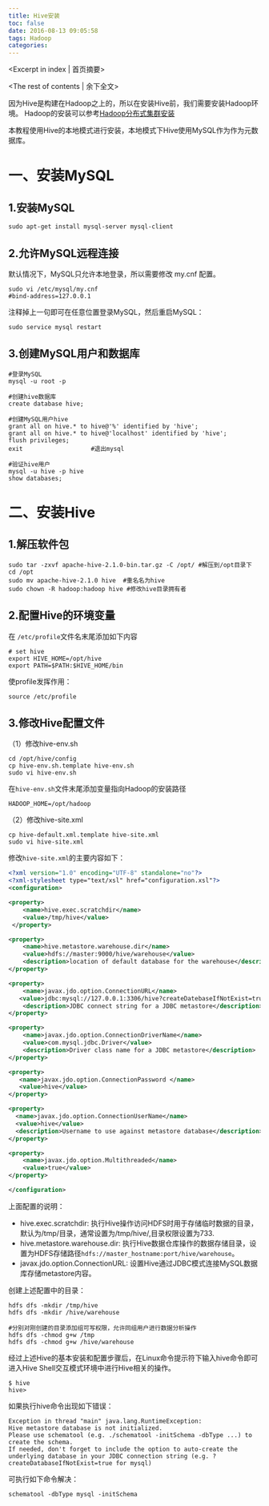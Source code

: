 ```yaml
---
title: Hive安装
toc: false
date: 2016-08-13 09:05:58
tags: Hadoop
categories:
---
```

<Excerpt in index | 首页摘要> 
<!-- more -->
<The rest of contents | 余下全文>

因为Hive是构建在Hadoop之上的，所以在安装Hive前，我们需要安装Hadoop环境。
Hadoop的安装可以参考[Hadoop分布式集群安装](http://freeshow.github.io/2016/07/24/Hadoop分布式集群安装/)

本教程使用Hive的本地模式进行安装，本地模式下Hive使用MySQL作为作为元数据库。

# 一、安装MySQL

## 1.安装MySQL

```
sudo apt-get install mysql-server mysql-client
```

## 2.允许MySQL远程连接

默认情况下，MySQL只允许本地登录，所以需要修改 my.cnf 配置。

```
sudo vi /etc/mysql/my.cnf
#bind-address=127.0.0.1
```
注释掉上一句即可在任意位置登录MySQL，然后重启MySQL：

```
sudo service mysql restart
```

## 3.创建MySQL用户和数据库

```
#登录MySQL
mysql -u root -p

#创建hive数据库
create database hive;

#创建MySQL用户hive
grant all on hive.* to hive@'%' identified by 'hive';
grant all on hive.* to hive@'localhost' identified by 'hive'; 
flush privileges;
exit                   #退出mysql

#验证hive用户
mysql -u hive -p hive        
show databases;    
```

# 二、安装Hive

## 1.解压软件包

```
sudo tar -zxvf apache-hive-2.1.0-bin.tar.gz -C /opt/ #解压到/opt目录下
cd /opt
sudo mv apache-hive-2.1.0 hive	#重名名为hive
sudo chown -R hadoop:hadoop hive #修改hive目录拥有者
```

## 2.配置Hive的环境变量

在 `/etc/profile`文件名末尾添加如下内容

```
# set hive
export HIVE_HOME=/opt/hive
export PATH=$PATH:$HIVE_HOME/bin

```

使profile发挥作用：
```
source /etc/profile
```

## 3.修改Hive配置文件

（1）修改hive-env.sh

```
cd /opt/hive/config
cp hive-env.sh.template hive-env.sh
sudo vi hive-env.sh
```
在`hive-env.sh`文件末尾添加变量指向Hadoop的安装路径
```
HADOOP_HOME=/opt/hadoop
```

（2）修改hive-site.xml
```
cp hive-default.xml.template hive-site.xml
sudo vi hive-site.xml
```
修改`hive-site.xml`的主要内容如下：

```xml
<?xml version="1.0" encoding="UTF-8" standalone="no"?>
<?xml-stylesheet type="text/xsl" href="configuration.xsl"?>
<configuration>

<property>
    <name>hive.exec.scratchdir</name>
    <value>/tmp/hive</value>
 </property>

<property>
    <name>hive.metastore.warehouse.dir</name>
    <value>hdfs://master:9000/hive/warehouse</value>
    <description>location of default database for the warehouse</description>
</property>

<property>
    <name>javax.jdo.option.ConnectionURL</name>
   <value>jdbc:mysql://127.0.0.1:3306/hive?createDatebaseIfNotExist=true</value>
    <description>JDBC connect string for a JDBC metastore</description>
</property>

<property>
    <name>javax.jdo.option.ConnectionDriverName</name>
    <value>com.mysql.jdbc.Driver</value>
    <description>Driver class name for a JDBC metastore</description>
</property>

<property>
   <name>javax.jdo.option.ConnectionPassword </name>
   <value>hive</value>
</property>

<property>
  <name>javax.jdo.option.ConnectionUserName</name>
  <value>hive</value>
  <description>Username to use against metastore database</description>
</property>

<property>
    <name>javax.jdo.option.Multithreaded</name>
    <value>true</value>
</property>

</configuration>

```

上面配置的说明：
- hive.exec.scratchdir: 执行Hive操作访问HDFS时用于存储临时数据的目录，默认为/tmp/目录，通常设置为/tmp/hive/,目录权限设置为733.
- hive.metastore.warehouse.dir: 执行Hive数据仓库操作的数据存储目录，设置为HDFS存储路径`hdfs://master_hostname:port/hive/warehouse`。
- javax.jdo.option.ConnectionURL: 设置Hive通过JDBC模式连接MySQL数据库存储metastore内容。

创建上述配置中的目录：
```
hdfs dfs -mkdir /tmp/hive
hdfs dfs -mkdir /hive/warehouse

#分别对刚创建的目录添加组可写权限，允许同组用户进行数据分析操作
hdfs dfs -chmod g+w /tmp
hdfs dfs -chmod g+w /hive/warehouse
```

经过上述Hive的基本安装和配置步骤后，在Linux命令提示符下输入hive命令即可进入Hive Shell交互模式环境中进行Hive相关的操作。

```
$ hive
hive>
```

如果执行hive命令出现如下错误：
```
Exception in thread "main" java.lang.RuntimeException: 
Hive metastore database is not initialized. 
Please use schematool (e.g. ./schematool -initSchema -dbType ...) to create the schema. 
If needed, don't forget to include the option to auto-create the underlying database in your JDBC connection string (e.g. ?createDatabaseIfNotExist=true for mysql)
```
可执行如下命令解决：
```
schematool -dbType mysql -initSchema 
```
